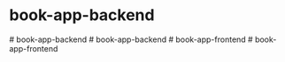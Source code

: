 # book-app-backend
#   b o o k - a p p - b a c k e n d  
 #   b o o k - a p p - b a c k e n d  
 #   b o o k - a p p - f r o n t e n d  
 #   b o o k - a p p - f r o n t e n d  
 